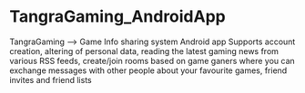 TangraGaming_AndroidApp
=======================

TangraGaming --> Game Info sharing system  Android app
Supports account creation, altering of personal data, reading the latest gaming news from various RSS feeds, create/join rooms based on game ganers where you can exchange messages with other people about your favourite games, friend invites and friend lists 

